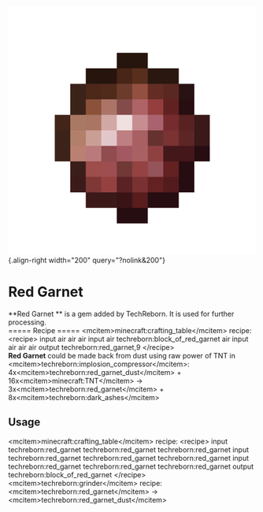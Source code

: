 ![Red Garnet](/media/mods/techreborn/red_garnet.png){.align-right width="200" query="?nolink&200"}

# Red Garnet

\*\*Red Garnet \*\* is a gem added by TechReborn. It is used for further processing.\
===== Recipe ===== \<mcitem\>minecraft:crafting_table\</mcitem\> recipe: \<recipe\> input air air air input air techreborn:block_of_red_garnet air input air air air output techreborn:red_garnet,9 \</recipe\>\
**Red Garnet** could be made back from dust using raw power of TNT in \<mcitem\>techreborn:implosion_compressor\</mcitem\>:\
4x\<mcitem\>techreborn:red_garnet_dust\</mcitem\> + 16x\<mcitem\>minecraft:TNT\</mcitem\> -\> 3x\<mcitem\>techreborn:red_garnet\</mcitem\> + 8x\<mcitem\>techreborn:dark_ashes\</mcitem\>

## Usage

\<mcitem\>minecraft:crafting_table\</mcitem\> recipe: \<recipe\> input techreborn:red_garnet techreborn:red_garnet techreborn:red_garnet input techreborn:red_garnet techreborn:red_garnet techreborn:red_garnet input techreborn:red_garnet techreborn:red_garnet techreborn:red_garnet output techreborn:block_of_red_garnet \</recipe\>\
\<mcitem\>techreborn:grinder\</mcitem\> recipe:\
\<mcitem\>techreborn:red_garnet\</mcitem\> -\> \<mcitem\>techreborn:red_garnet_dust\</mcitem\>
